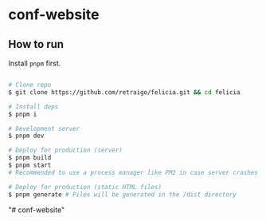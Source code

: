 # conf-website

## How to run
Install `pnpm` first.
```bash

# Clone repo
$ git clone https://github.com/retraigo/felicia.git && cd felicia

# Install deps
$ pnpm i

# Development server
$ pnpm dev

# Deploy for production (server)
$ pnpm build
$ pnpm start
# Recommended to use a process manager like PM2 in case server crashes

# Deploy for production (static HTML files)
$ pnpm generate # Files will be generated in the /dist directory

```
"# conf-website" 
